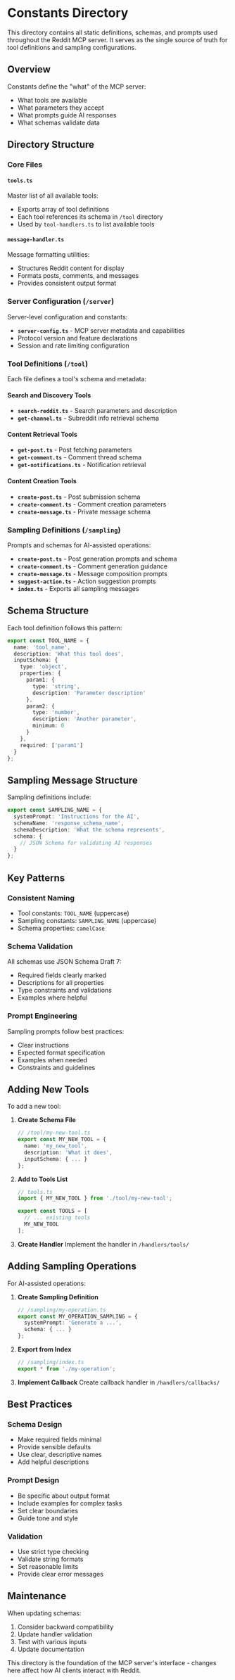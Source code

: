 # Constants Directory

This directory contains all static definitions, schemas, and prompts used throughout the Reddit MCP server. It serves as the single source of truth for tool definitions and sampling configurations.

## Overview

Constants define the "what" of the MCP server:
- What tools are available
- What parameters they accept
- What prompts guide AI responses
- What schemas validate data

## Directory Structure

### Core Files

#### `tools.ts`
Master list of all available tools:
- Exports array of tool definitions
- Each tool references its schema in `/tool` directory
- Used by `tool-handlers.ts` to list available tools

#### `message-handler.ts`
Message formatting utilities:
- Structures Reddit content for display
- Formats posts, comments, and messages
- Provides consistent output format

### Server Configuration (`/server`)

Server-level configuration and constants:
- **`server-config.ts`** - MCP server metadata and capabilities
- Protocol version and feature declarations
- Session and rate limiting configuration

### Tool Definitions (`/tool`)

Each file defines a tool's schema and metadata:

#### Search and Discovery Tools
- **`search-reddit.ts`** - Search parameters and description
- **`get-channel.ts`** - Subreddit info retrieval schema

#### Content Retrieval Tools
- **`get-post.ts`** - Post fetching parameters
- **`get-comment.ts`** - Comment thread schema
- **`get-notifications.ts`** - Notification retrieval

#### Content Creation Tools
- **`create-post.ts`** - Post submission schema
- **`create-comment.ts`** - Comment creation parameters
- **`create-message.ts`** - Private message schema


### Sampling Definitions (`/sampling`)

Prompts and schemas for AI-assisted operations:

- **`create-post.ts`** - Post generation prompts and schema
- **`create-comment.ts`** - Comment generation guidance
- **`create-message.ts`** - Message composition prompts
- **`suggest-action.ts`** - Action suggestion prompts
- **`index.ts`** - Exports all sampling messages

## Schema Structure

Each tool definition follows this pattern:

```typescript
export const TOOL_NAME = {
  name: 'tool_name',
  description: 'What this tool does',
  inputSchema: {
    type: 'object',
    properties: {
      param1: {
        type: 'string',
        description: 'Parameter description'
      },
      param2: {
        type: 'number',
        description: 'Another parameter',
        minimum: 0
      }
    },
    required: ['param1']
  }
};
```

## Sampling Message Structure

Sampling definitions include:

```typescript
export const SAMPLING_NAME = {
  systemPrompt: 'Instructions for the AI',
  schemaName: 'response_schema_name',
  schemaDescription: 'What the schema represents',
  schema: {
    // JSON Schema for validating AI responses
  }
};
```

## Key Patterns

### Consistent Naming
- Tool constants: `TOOL_NAME` (uppercase)
- Sampling constants: `SAMPLING_NAME` (uppercase)
- Schema properties: `camelCase`

### Schema Validation
All schemas use JSON Schema Draft 7:
- Required fields clearly marked
- Descriptions for all properties
- Type constraints and validations
- Examples where helpful

### Prompt Engineering
Sampling prompts follow best practices:
- Clear instructions
- Expected format specification
- Examples when needed
- Constraints and guidelines

## Adding New Tools

To add a new tool:

1. **Create Schema File**
   ```typescript
   // /tool/my-new-tool.ts
   export const MY_NEW_TOOL = {
     name: 'my_new_tool',
     description: 'What it does',
     inputSchema: { ... }
   };
   ```

2. **Add to Tools List**
   ```typescript
   // tools.ts
   import { MY_NEW_TOOL } from './tool/my-new-tool';
   
   export const TOOLS = [
     // ... existing tools
     MY_NEW_TOOL
   ];
   ```

3. **Create Handler**
   Implement the handler in `/handlers/tools/`

## Adding Sampling Operations

For AI-assisted operations:

1. **Create Sampling Definition**
   ```typescript
   // /sampling/my-operation.ts
   export const MY_OPERATION_SAMPLING = {
     systemPrompt: 'Generate a ...',
     schema: { ... }
   };
   ```

2. **Export from Index**
   ```typescript
   // /sampling/index.ts
   export * from './my-operation';
   ```

3. **Implement Callback**
   Create callback handler in `/handlers/callbacks/`

## Best Practices

### Schema Design
- Make required fields minimal
- Provide sensible defaults
- Use clear, descriptive names
- Add helpful descriptions

### Prompt Design
- Be specific about output format
- Include examples for complex tasks
- Set clear boundaries
- Guide tone and style

### Validation
- Use strict type checking
- Validate string formats
- Set reasonable limits
- Provide clear error messages

## Maintenance

When updating schemas:
1. Consider backward compatibility
2. Update handler validation
3. Test with various inputs
4. Update documentation

This directory is the foundation of the MCP server's interface - changes here affect how AI clients interact with Reddit.